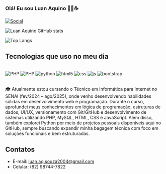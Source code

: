 ### Olá! Eu sou Luan Aquino 👨‍💻☕

[![Social](https://img.shields.io/badge/LinkedIn-0077B5?style=for-the-badge&logo=linkedin&logoColor=white
)](https://www.linkedin.com/in/luan-aquino-7b1718327/)

![Luan Aquino GitHub stats](https://github-readme-stats.vercel.app/api?username=aquino-maker&show_icons=true&theme=dark)

![Top Langs](https://github-readme-stats.vercel.app/api/top-langs/?username=aquino-maker&theme=dark&layout=compact)

## Tecnologias que uso no meu dia

<div style="display: inline_block"><br/>
    <img aling="center" alt="PHP" src="https://img.shields.io/badge/PHP-777BB4?style=for-the-badge&logo=php&logoColor=white"></>
    <img aling="center" alt="PHP" src="https://img.shields.io/badge/Laravel-FF2D20?style=for-the-badge&logo=laravel&logoColor=white"></>
    <img aling="center" alt="python" src="https://img.shields.io/badge/Python-3776AB?style=for-the-badge&logo=python&logoColor=white"/>
    <img aling="center" alt="html5" src="https://img.shields.io/badge/HTML5-E34F26?style=for-the-badge&logo=html5&logoColor=white"/>
    <img aling="center" alt="css" src="https://img.shields.io/badge/CSS3-1572B6?style=for-the-badge&logo=css3&logoColor=white"/>
    <img aling="center" alt="js" src="https://img.shields.io/badge/JavaScript-F7DF1E?style=for-the-badge&logo=javascript&logoColor=black"/>
    <img aling="center" alt="bootstrap" src="https://img.shields.io/badge/Bootstrap-563D7C?style=for-the-badge&logo=bootstrap&logoColor=white"/>
</div><br/>

🎓 Atualmente estou cursando o Técnico em Informática para Internet no SENAI (fev/2024 – ago/2025), onde venho desenvolvendo habilidades sólidas em desenvolvimento web e programação. Durante o curso, aprofundei meus conhecimentos em lógica de programação, estruturas de dados, UI/UX, versionamento com Git/GitHub e desenvolvimento de sistemas utilizando PHP, MySQL, HTML, CSS e JavaScript.
Além disso, também explorei Python por meio de projetos pessoais disponíveis aqui no GitHub, sempre buscando expandir minha bagagem técnica com foco em soluções funcionais e bem estruturadas.

## Contatos
- E-mail: luan.aq.souza2004@gmail.com<br/>
- Celular: (82) 98744-7822<br/>
